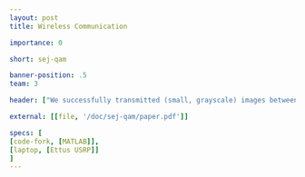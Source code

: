 ```yaml
---
layout: post
title: Wireless Communication

importance: 0

short: sej-qam

banner-position: .5
team: 3

header: ["We successfully transmitted (small, grayscale) images between software-defined radios.", "On the transmit end, we encoded the image into binary, split it into two data streams befitting [quadrature amplitude modulation](http://en.wikipedia.org/wiki/Quadrature_amplitude_modulation) (4-QAM, in our case, also known as [QPSK](http://en.wikipedia.org/wiki/QPSK)), and sent a packet for each row of pixels. On the receive end, we performed open-loop timing correction on the raw binary data and reassembled the image from the packets. The above image (constructed from received packets) shows that not everything made it through the channel... The [paper](/doc/sej-qam/paper.pdf) linked in the banner above goes into more detail."]

external: [[file, '/doc/sej-qam/paper.pdf']]

specs: [
[code-fork, [MATLAB]],
[laptop, [Ettus USRP]]
]
---
```

